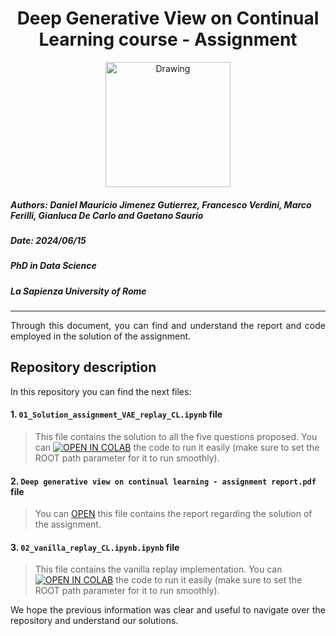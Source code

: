 <h1><center>Deep Generative View on Continual Learning course - Assignment </center></h1> 
<center><img src="https://media.giphy.com/media/8dYmJ6Buo3lYY/giphy.gif?cid=790b76110t66px3724psu022ws1uo1boh9mmzkd7jwx5fsfp&ep=v1_gifs_search&rid=giphy.gif&ct=g" alt="Drawing" style="width: 200px;"/></center>

##### **Authors:** Daniel Mauricio Jimenez Gutierrez, Francesco Verdini, Marco Ferilli, Gianluca De Carlo and Gaetano Saurio
##### **Date:** 2024/06/15
##### **PhD in Data Science**
##### **La Sapienza University of Rome**
_____

<div style="text-align: justify "> Through this document, you can find and understand the report and code employed in the solution of the assignment. 
 </div>

## Repository description

In this repository you can find the next files:



#### 1. `01_Solution_assignment_VAE_replay_CL.ipynb` file

> This file contains the solution to all the five questions proposed. You can [![OPEN IN COLAB](https://colab.research.google.com/assets/colab-badge.svg)](https://colab.research.google.com/github/Sapienza-University-Rome/Deep_generative_view_continual_learn/blob/main/01_Solution_assignment_VAE_replay_CL.ipynb) the code to run it easily (make sure to set the ROOT path parameter for it to run smoothly).

#### 2. `Deep generative view on continual learning - assignment report.pdf` file
> You can [OPEN](https://github.com/Sapienza-University-Rome/Deep_generative_view_continual_learn/blob/main/Deep_generative_view_on_continual_learning%20-%20assignment_report.pdf) this file contains the report regarding the solution of the assignment.


#### 3. `02_vanilla_replay_CL.ipynb.ipynb` file

> This file contains the vanilla replay implementation. You can [![OPEN IN COLAB](https://colab.research.google.com/assets/colab-badge.svg)](https://colab.research.google.com/github/Sapienza-University-Rome/Deep_generative_view_continual_learn/blob/main/02_vanilla_replay_CL.ipynb) the code to run it easily (make sure to set the ROOT path parameter for it to run smoothly).


<div style="text-align: justify ">We hope the previous information was clear and useful to navigate over the repository and understand our solutions. </div>

